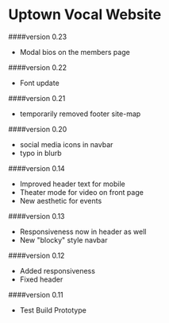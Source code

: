 Uptown Vocal Website
====================

####version 0.23
* Modal bios on the members page

####version 0.22
* Font update

####version 0.21
* temporarily removed footer site-map

####version 0.20
* social media icons in navbar
* typo in blurb

####version 0.14
* Improved header text for mobile
* Theater mode for video on front page
* New aesthetic for events

####version 0.13
* Responsiveness now in header as well
* New "blocky" style navbar

####version 0.12
* Added responsiveness
* Fixed header

####version 0.11
* Test Build Prototype